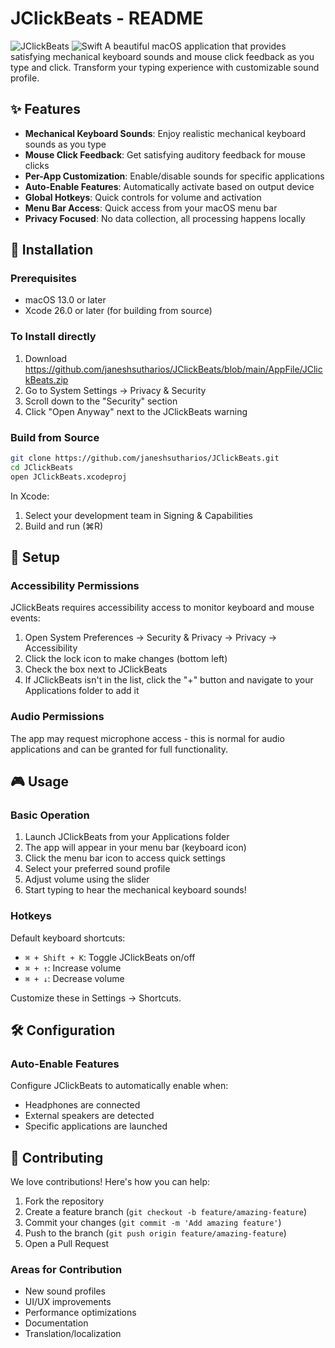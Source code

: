 # JClickBeats - README

![JClickBeats](https://img.shields.io/badge/macOS-13.0+-blue?style=for-the-badge&logo=apple)
![Swift](https://img.shields.io/badge/Swift-6.0-orange?style=for-the-badge&logo=swift)
A beautiful macOS application that provides satisfying mechanical keyboard sounds and mouse click feedback as you type and click. Transform your typing experience with customizable sound profile.


## ✨ Features

- **Mechanical Keyboard Sounds**: Enjoy realistic mechanical keyboard sounds as you type
- **Mouse Click Feedback**: Get satisfying auditory feedback for mouse clicks
- **Per-App Customization**: Enable/disable sounds for specific applications
- **Auto-Enable Features**: Automatically activate based on output device
- **Global Hotkeys**: Quick controls for volume and activation
- **Menu Bar Access**: Quick access from your macOS menu bar
- **Privacy Focused**: No data collection, all processing happens locally

## 🚀 Installation

### Prerequisites
- macOS 13.0 or later
- Xcode 26.0 or later (for building from source)

### To Install directly 
1. Download https://github.com/janeshsutharios/JClickBeats/blob/main/AppFile/JClickBeats.zip
2. Go to System Settings → Privacy & Security
3. Scroll down to the "Security" section
4. Click "Open Anyway" next to the JClickBeats warning
    
### Build from Source
```bash
git clone https://github.com/janeshsutharios/JClickBeats.git
cd JClickBeats
open JClickBeats.xcodeproj
```

In Xcode:
1. Select your development team in Signing & Capabilities
2. Build and run (⌘R)

## 🔧 Setup

### Accessibility Permissions
JClickBeats requires accessibility access to monitor keyboard and mouse events:

1. Open System Preferences → Security & Privacy → Privacy → Accessibility
2. Click the lock icon to make changes (bottom left)
3. Check the box next to JClickBeats
4. If JClickBeats isn't in the list, click the "+" button and navigate to your Applications folder to add it

### Audio Permissions
The app may request microphone access - this is normal for audio applications and can be granted for full functionality.

## 🎮 Usage

### Basic Operation
1. Launch JClickBeats from your Applications folder
2. The app will appear in your menu bar (keyboard icon)
3. Click the menu bar icon to access quick settings
4. Select your preferred sound profile
5. Adjust volume using the slider
6. Start typing to hear the mechanical keyboard sounds!


### Hotkeys
Default keyboard shortcuts:
- `⌘ + Shift + K`: Toggle JClickBeats on/off
- `⌘ + ↑`: Increase volume
- `⌘ + ↓`: Decrease volume

Customize these in Settings → Shortcuts.

## 🛠️ Configuration


### Auto-Enable Features
Configure JClickBeats to automatically enable when:
- Headphones are connected
- External speakers are detected
- Specific applications are launched

## 🤝 Contributing

We love contributions! Here's how you can help:

1. Fork the repository
2. Create a feature branch (`git checkout -b feature/amazing-feature`)
3. Commit your changes (`git commit -m 'Add amazing feature'`)
4. Push to the branch (`git push origin feature/amazing-feature`)
5. Open a Pull Request

### Areas for Contribution
- New sound profiles
- UI/UX improvements
- Performance optimizations
- Documentation
- Translation/localization

